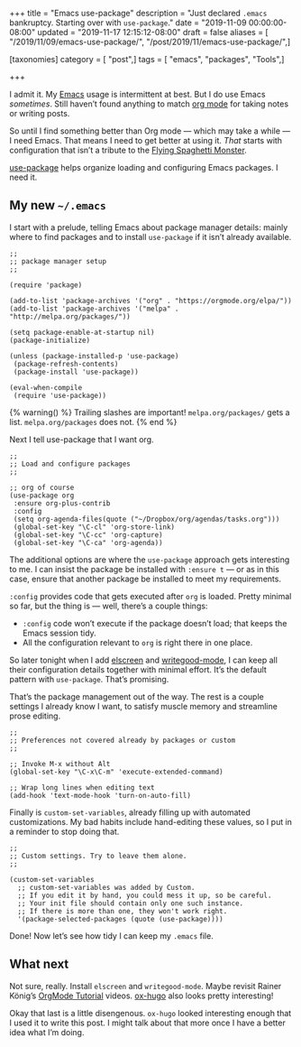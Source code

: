 +++
title = "Emacs use-package"
description = "Just declared `.emacs` bankruptcy. Starting over with `use-package`."
date = "2019-11-09 00:00:00-08:00"
updated = "2019-11-17 12:15:12-08:00"
draft = false
aliases = [ "/2019/11/09/emacs-use-package/", "/post/2019/11/emacs-use-package/",]

[taxonomies]
category = [ "post",]
tags = [ "emacs", "packages", "Tools",]

+++

I admit it. My [Emacs][emacs] usage is intermittent at best. But I do use Emacs
*sometimes*. Still haven’t found anything to match [org mode][org-mode] for
taking notes or writing posts.

So until I find something better than Org mode — which may take a while — I
need Emacs. That means I need to get better at using it. *That* starts with
configuration that isn’t a tribute to the [Flying Spaghetti Monster][fsm].

[use-package][] helps organize loading and configuring Emacs packages. I need it.

## My new `~/.emacs`

I start with a prelude, telling Emacs about package manager details: mainly
where to find packages and to install ``use-package`` if it isn’t already
available.

``` elisp
;;
;; package manager setup
;;

(require 'package)

(add-to-list 'package-archives '("org" . "https://orgmode.org/elpa/"))
(add-to-list 'package-archives '("melpa" . "http://melpa.org/packages/"))

(setq package-enable-at-startup nil)
(package-initialize)

(unless (package-installed-p 'use-package)
 (package-refresh-contents)
 (package-install 'use-package))

(eval-when-compile
 (require 'use-package))
```

{% warning() %}
Trailing slashes are important! `melpa.org/packages/` gets a list.
`melpa.org/packages` does not.
{% end %}

Next I tell use-package that I want org.

``` elisp
;;
;; Load and configure packages
;;

;; org of course
(use-package org
 :ensure org-plus-contrib
 :config
 (setq org-agenda-files(quote ("~/Dropbox/org/agendas/tasks.org")))
 (global-set-key "\C-cl" 'org-store-link)
 (global-set-key "\C-cc" 'org-capture)
 (global-set-key "\C-ca" 'org-agenda))
```

The additional options are where the `use-package` approach gets interesting
to me. I can insist the package be installed with `:ensure t` — or as in this
case, ensure that another package be installed to meet my requirements.

`:config` provides code that gets executed after `org` is loaded. Pretty
minimal so far, but the thing is — well, there’s a couple things:

- `:config` code won’t execute if the package doesn’t load; that keeps the Emacs session tidy.
- All the configuration relevant to `org` is right there in one place.

So later tonight when I add [elscreen][] and [writegood-mode][], I can keep all
their configuration details together with minimal effort. It’s the default
pattern with `use-package`. That’s promising.

That’s the package management out of the way. The rest is a couple settings I
already know I want, to satisfy muscle memory and streamline prose editing.

``` elisp
;;
;; Preferences not covered already by packages or custom
;;

;; Invoke M-x without Alt
(global-set-key "\C-x\C-m" 'execute-extended-command)

;; Wrap long lines when editing text
(add-hook 'text-mode-hook 'turn-on-auto-fill)
```

Finally is `custom-set-variables`, already filling up with automated
customizations. My bad habits include hand-editing these values, so I put in a
reminder to stop doing that.

``` elisp
;;
;; Custom settings. Try to leave them alone.
;;

(custom-set-variables
  ;; custom-set-variables was added by Custom.
  ;; If you edit it by hand, you could mess it up, so be careful.
  ;; Your init file should contain only one such instance.
  ;; If there is more than one, they won't work right.
  '(package-selected-packages (quote (use-package))))
```

Done! Now let’s see how tidy I can keep my `.emacs` file.

## What next

Not sure, really. Install `elscreen` and `writegood-mode`.  Maybe revisit
Rainer König’s [OrgMode Tutorial][orgmode-tutorial] videos.  [ox-hugo][] also
looks pretty interesting!

Okay that last is a little disengenous. `ox-hugo` looked interesting enough
that I used it to write this post. I might talk about that more once I have a
better idea what I’m doing.

[emacs]: /tags/emacs
[org-mode]: /tags/org-mode
[fsm]: http://spaghettimonster.com
[use-package]: https://github.com/jwiegly/use-package
[elscreen]: /post/2017/01/elscreen
[writegood-mode]: /post/2017/08/emacs-writegood-mode/
[orgmode-tutorial]: https://www.youtube.com/playlist?list=PLVtKhBrRV%5FZkPnBtt%5FTD1Cs9PJlU0IIdE
[ox-hugo]: https://ox-hugo.scripter.co/
